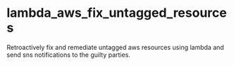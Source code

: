 # lambda_aws_fix_untagged_resources
Retroactively fix and remediate untagged aws resources using lambda and send sns notifications to the guilty parties. 
